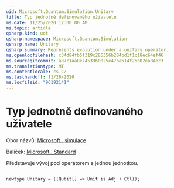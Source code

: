 ```yaml
---
uid: Microsoft.Quantum.Simulation.Unitary
title: Typ jednotně definovaného uživatele
ms.date: 11/25/2020 12:00:00 AM
ms.topic: article
qsharp.kind: udt
qsharp.namespace: Microsoft.Quantum.Simulation
qsharp.name: Unitary
qsharp.summary: Represents evolution under a unitary operator.
ms.openlocfilehash: c34d84fb5f319c285356b284bd1f1c18ec64ef46
ms.sourcegitcommit: a87c1aa8e7453360025e47ba614f25b02ea84ec3
ms.translationtype: MT
ms.contentlocale: cs-CZ
ms.lasthandoff: 11/26/2020
ms.locfileid: "96192141"
---
```

# <a name="unitary-user-defined-type"></a>Typ jednotně definovaného uživatele

Obor názvů: [Microsoft.. simulace](xref:Microsoft.Quantum.Simulation)

Balíček: [Microsoft.. Standard](https://nuget.org/packages/Microsoft.Quantum.Standard)


Představuje vývoj pod operátorem s jednou jednotkou.

```qsharp

newtype Unitary = ((Qubit[] => Unit is Adj + Ctl));
```

